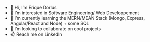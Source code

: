 - 👋 Hi, I’m Erique Dorlus
- 👀 I’m interested in Software Engineering/ Web Developpement
- 🌱 I’m currently learning the MERN/MEAN Stack (Mongo, Express, Angular/React and Node) + some SQL
- 💞️ I’m looking to collaborate on cool projects
- 📫 Reach me on LinkedIn

<!---
EriqueDorlus/EriqueDorlus is a ✨ special ✨ repository because its `README.md` (this file) appears on your GitHub profile.
You can click the Preview link to take a look at your changes.
--->
